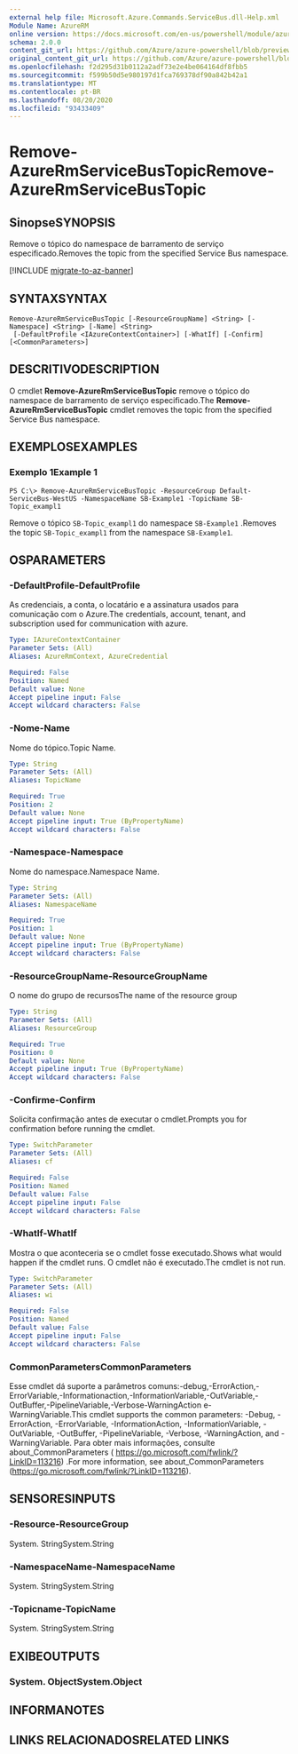 ```yaml
---
external help file: Microsoft.Azure.Commands.ServiceBus.dll-Help.xml
Module Name: AzureRM
online version: https://docs.microsoft.com/en-us/powershell/module/azurerm.servicebus/remove-azurermservicebustopic
schema: 2.0.0
content_git_url: https://github.com/Azure/azure-powershell/blob/preview/src/ResourceManager/ServiceBus/Commands.ServiceBus/help/Remove-AzureRmServiceBusTopic.md
original_content_git_url: https://github.com/Azure/azure-powershell/blob/preview/src/ResourceManager/ServiceBus/Commands.ServiceBus/help/Remove-AzureRmServiceBusTopic.md
ms.openlocfilehash: f2d295d31b0112a2adf73e2e4be064164df8fbb5
ms.sourcegitcommit: f599b50d5e980197d1fca769378df90a842b42a1
ms.translationtype: MT
ms.contentlocale: pt-BR
ms.lasthandoff: 08/20/2020
ms.locfileid: "93433409"
---
```

# <span data-ttu-id="283b5-101">Remove-AzureRmServiceBusTopic</span><span class="sxs-lookup"><span data-stu-id="283b5-101">Remove-AzureRmServiceBusTopic</span></span>

## <span data-ttu-id="283b5-102">Sinopse</span><span class="sxs-lookup"><span data-stu-id="283b5-102">SYNOPSIS</span></span>
<span data-ttu-id="283b5-103">Remove o tópico do namespace de barramento de serviço especificado.</span><span class="sxs-lookup"><span data-stu-id="283b5-103">Removes the topic from the specified Service Bus namespace.</span></span>

[!INCLUDE [migrate-to-az-banner](../../includes/migrate-to-az-banner.md)]

## <span data-ttu-id="283b5-104">SYNTAX</span><span class="sxs-lookup"><span data-stu-id="283b5-104">SYNTAX</span></span>

```
Remove-AzureRmServiceBusTopic [-ResourceGroupName] <String> [-Namespace] <String> [-Name] <String>
 [-DefaultProfile <IAzureContextContainer>] [-WhatIf] [-Confirm] [<CommonParameters>]
```

## <span data-ttu-id="283b5-105">DESCRITIVO</span><span class="sxs-lookup"><span data-stu-id="283b5-105">DESCRIPTION</span></span>
<span data-ttu-id="283b5-106">O cmdlet **Remove-AzureRmServiceBusTopic** remove o tópico do namespace de barramento de serviço especificado.</span><span class="sxs-lookup"><span data-stu-id="283b5-106">The **Remove-AzureRmServiceBusTopic** cmdlet removes the topic from the specified Service Bus namespace.</span></span>

## <span data-ttu-id="283b5-107">EXEMPLOS</span><span class="sxs-lookup"><span data-stu-id="283b5-107">EXAMPLES</span></span>

### <span data-ttu-id="283b5-108">Exemplo 1</span><span class="sxs-lookup"><span data-stu-id="283b5-108">Example 1</span></span>
```
PS C:\> Remove-AzureRmServiceBusTopic -ResourceGroup Default-ServiceBus-WestUS -NamespaceName SB-Example1 -TopicName SB-Topic_exampl1
```

<span data-ttu-id="283b5-109">Remove o tópico `SB-Topic_exampl1` do namespace `SB-Example1` .</span><span class="sxs-lookup"><span data-stu-id="283b5-109">Removes the topic `SB-Topic_exampl1` from the namespace `SB-Example1`.</span></span>

## <span data-ttu-id="283b5-110">OS</span><span class="sxs-lookup"><span data-stu-id="283b5-110">PARAMETERS</span></span>

### <span data-ttu-id="283b5-111">-DefaultProfile</span><span class="sxs-lookup"><span data-stu-id="283b5-111">-DefaultProfile</span></span>
<span data-ttu-id="283b5-112">As credenciais, a conta, o locatário e a assinatura usados para comunicação com o Azure.</span><span class="sxs-lookup"><span data-stu-id="283b5-112">The credentials, account, tenant, and subscription used for communication with azure.</span></span>

```yaml
Type: IAzureContextContainer
Parameter Sets: (All)
Aliases: AzureRmContext, AzureCredential

Required: False
Position: Named
Default value: None
Accept pipeline input: False
Accept wildcard characters: False
```

### <span data-ttu-id="283b5-113">-Nome</span><span class="sxs-lookup"><span data-stu-id="283b5-113">-Name</span></span>
<span data-ttu-id="283b5-114">Nome do tópico.</span><span class="sxs-lookup"><span data-stu-id="283b5-114">Topic Name.</span></span>

```yaml
Type: String
Parameter Sets: (All)
Aliases: TopicName

Required: True
Position: 2
Default value: None
Accept pipeline input: True (ByPropertyName)
Accept wildcard characters: False
```

### <span data-ttu-id="283b5-115">-Namespace</span><span class="sxs-lookup"><span data-stu-id="283b5-115">-Namespace</span></span>
<span data-ttu-id="283b5-116">Nome do namespace.</span><span class="sxs-lookup"><span data-stu-id="283b5-116">Namespace Name.</span></span>

```yaml
Type: String
Parameter Sets: (All)
Aliases: NamespaceName

Required: True
Position: 1
Default value: None
Accept pipeline input: True (ByPropertyName)
Accept wildcard characters: False
```

### <span data-ttu-id="283b5-117">-ResourceGroupName</span><span class="sxs-lookup"><span data-stu-id="283b5-117">-ResourceGroupName</span></span>
<span data-ttu-id="283b5-118">O nome do grupo de recursos</span><span class="sxs-lookup"><span data-stu-id="283b5-118">The name of the resource group</span></span>

```yaml
Type: String
Parameter Sets: (All)
Aliases: ResourceGroup

Required: True
Position: 0
Default value: None
Accept pipeline input: True (ByPropertyName)
Accept wildcard characters: False
```

### <span data-ttu-id="283b5-119">-Confirme</span><span class="sxs-lookup"><span data-stu-id="283b5-119">-Confirm</span></span>
<span data-ttu-id="283b5-120">Solicita confirmação antes de executar o cmdlet.</span><span class="sxs-lookup"><span data-stu-id="283b5-120">Prompts you for confirmation before running the cmdlet.</span></span>

```yaml
Type: SwitchParameter
Parameter Sets: (All)
Aliases: cf

Required: False
Position: Named
Default value: False
Accept pipeline input: False
Accept wildcard characters: False
```

### <span data-ttu-id="283b5-121">-WhatIf</span><span class="sxs-lookup"><span data-stu-id="283b5-121">-WhatIf</span></span>
<span data-ttu-id="283b5-122">Mostra o que aconteceria se o cmdlet fosse executado.</span><span class="sxs-lookup"><span data-stu-id="283b5-122">Shows what would happen if the cmdlet runs.</span></span>
<span data-ttu-id="283b5-123">O cmdlet não é executado.</span><span class="sxs-lookup"><span data-stu-id="283b5-123">The cmdlet is not run.</span></span>

```yaml
Type: SwitchParameter
Parameter Sets: (All)
Aliases: wi

Required: False
Position: Named
Default value: False
Accept pipeline input: False
Accept wildcard characters: False
```

### <span data-ttu-id="283b5-124">CommonParameters</span><span class="sxs-lookup"><span data-stu-id="283b5-124">CommonParameters</span></span>
<span data-ttu-id="283b5-125">Esse cmdlet dá suporte a parâmetros comuns:-debug,-ErrorAction,-ErrorVariable,-Informationaction,-InformationVariable,-OutVariable,-OutBuffer,-PipelineVariable,-Verbose-WarningAction e-WarningVariable.</span><span class="sxs-lookup"><span data-stu-id="283b5-125">This cmdlet supports the common parameters: -Debug, -ErrorAction, -ErrorVariable, -InformationAction, -InformationVariable, -OutVariable, -OutBuffer, -PipelineVariable, -Verbose, -WarningAction, and -WarningVariable.</span></span> <span data-ttu-id="283b5-126">Para obter mais informações, consulte about_CommonParameters ( https://go.microsoft.com/fwlink/?LinkID=113216) .</span><span class="sxs-lookup"><span data-stu-id="283b5-126">For more information, see about_CommonParameters (https://go.microsoft.com/fwlink/?LinkID=113216).</span></span>

## <span data-ttu-id="283b5-127">SENSORES</span><span class="sxs-lookup"><span data-stu-id="283b5-127">INPUTS</span></span>

### <span data-ttu-id="283b5-128">-Resource</span><span class="sxs-lookup"><span data-stu-id="283b5-128">-ResourceGroup</span></span>
 <span data-ttu-id="283b5-129">System. String</span><span class="sxs-lookup"><span data-stu-id="283b5-129">System.String</span></span>

### <span data-ttu-id="283b5-130">-NamespaceName</span><span class="sxs-lookup"><span data-stu-id="283b5-130">-NamespaceName</span></span>
 <span data-ttu-id="283b5-131">System. String</span><span class="sxs-lookup"><span data-stu-id="283b5-131">System.String</span></span>

### <span data-ttu-id="283b5-132">-Topicname</span><span class="sxs-lookup"><span data-stu-id="283b5-132">-TopicName</span></span>
 <span data-ttu-id="283b5-133">System. String</span><span class="sxs-lookup"><span data-stu-id="283b5-133">System.String</span></span>

## <span data-ttu-id="283b5-134">EXIBE</span><span class="sxs-lookup"><span data-stu-id="283b5-134">OUTPUTS</span></span>

### <span data-ttu-id="283b5-135">System. Object</span><span class="sxs-lookup"><span data-stu-id="283b5-135">System.Object</span></span>

## <span data-ttu-id="283b5-136">INFORMA</span><span class="sxs-lookup"><span data-stu-id="283b5-136">NOTES</span></span>

## <span data-ttu-id="283b5-137">LINKS RELACIONADOS</span><span class="sxs-lookup"><span data-stu-id="283b5-137">RELATED LINKS</span></span>


